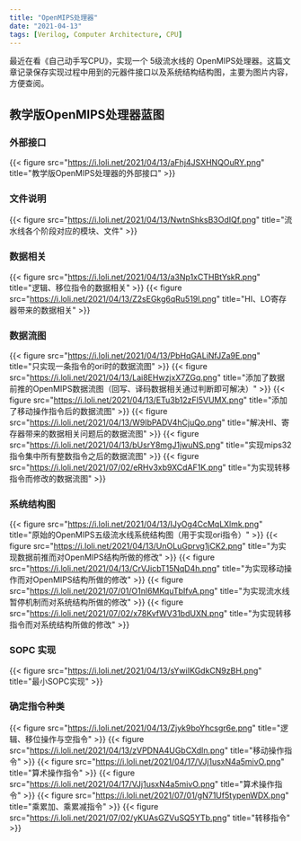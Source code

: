 ```yaml
---
title: "OpenMIPS处理器"
date: "2021-04-13"
tags: [Verilog, Computer Architecture, CPU]
---
```


最近在看《自己动手写CPU》，实现一个 5级流水线的 OpenMIPS处理器。这篇文章记录保存实现过程中用到的元器件接口以及系统结构结构图，主要为图片内容，方便查阅。

## 教学版OpenMIPS处理器蓝图

### 外部接口
{{< figure src="https://i.loli.net/2021/04/13/aFhj4JSXHNQOuRY.png" title="教学版OpenMIPS处理器的外部接口" >}}

### 文件说明
{{< figure src="https://i.loli.net/2021/04/13/NwtnShksB3OdIQf.png" title="流水线各个阶段对应的模块、文件" >}}

### 数据相关
{{< figure src="https://i.loli.net/2021/04/13/a3Np1xCTHBtYskR.png" title="逻辑、移位指令的数据相关" >}}
{{< figure src="https://i.loli.net/2021/04/13/Z2sEGkg6qRu519l.png" title="HI、LO寄存器带来的数据相关" >}}

### 数据流图
{{< figure src="https://i.loli.net/2021/04/13/PbHqGALiNfJZa9E.png" title="只实现一条指令的ori时的数据流图" >}}
{{< figure src="https://i.loli.net/2021/04/13/Lai8EHwzjxX7ZGq.png" title="添加了数据前推的OpenMIPS数据流图（回写、译码数据相关通过判断即可解决）" >}}
{{< figure src="https://i.loli.net/2021/04/13/ETu3b12zFl5VUMX.png" title="添加了移动操作指令后的数据流图" >}}
{{< figure src="https://i.loli.net/2021/04/13/W9IbPADV4hCjuQo.png" title="解决HI、寄存器带来的数据相关问题后的数据流图" >}}
{{< figure src="https://i.loli.net/2021/04/13/bUsrY8mgJ1jwuNS.png" title="实现mips32指令集中所有整数指令之后的数据流图" >}}
{{< figure src="https://i.loli.net/2021/07/02/eRHv3xb9XCdAF1K.png" title="为实现转移指令而修改的数据流图" >}}

### 系统结构图
{{< figure src="https://i.loli.net/2021/04/13/IJyOg4CcMqLXlmk.png" title="原始的OpenMIPS五级流水线系统结构图（用于实现ori指令）" >}}
{{< figure src="https://i.loli.net/2021/04/13/UnOLuGprvg1jCK2.png" title="为实现数据前推而对OpenMIPS结构所做的修改" >}}
{{< figure src="https://i.loli.net/2021/04/13/CrVJicbT15NqD4h.png" title="为实现移动操作而对OpenMIPS结构所做的修改" >}}
{{< figure src="https://i.loli.net/2021/07/01/O1nl6MKquTbIfvA.png" title="为实现流水线暂停机制而对系统结构所做的修改" >}}
{{< figure src="https://i.loli.net/2021/07/02/x78KvfWV31bdUXN.png" title="为实现转移指令而对系统结构所做的修改" >}}

### SOPC 实现
{{< figure src="https://i.loli.net/2021/04/13/sYwiIKGdkCN9zBH.png" title="最小SOPC实现" >}}

### 确定指令种类
{{< figure src="https://i.loli.net/2021/04/13/Zjyk9boYhcsgr6e.png" title="逻辑、移位操作与空指令" >}}
{{< figure src="https://i.loli.net/2021/04/13/zVPDNA4UGbCXdln.png" title="移动操作指令" >}}
{{< figure src="https://i.loli.net/2021/04/17/VJj1usxN4a5mivO.png" title="算术操作指令" >}}
{{< figure src="https://i.loli.net/2021/04/17/VJj1usxN4a5mivO.png" title="算术操作指令" >}}
{{< figure src="https://i.loli.net/2021/07/01/gN71Uf5typenWDX.png" title="乘累加、乘累减指令" >}}
{{< figure src="https://i.loli.net/2021/07/02/yKUAsGZVuSQ5YTb.png" title="转移指令" >}}
